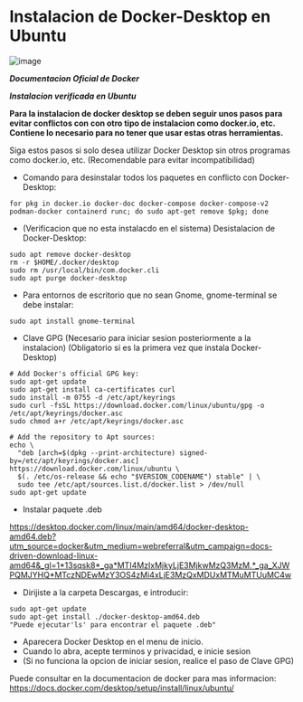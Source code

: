 # Instalacion de Docker-Desktop en Ubuntu  
![image](https://github.com/user-attachments/assets/a1743b80-8084-4765-97a0-b86eb1893146)


***Documentacion Oficial de Docker*** 

***Instalacion verificada en Ubuntu*** 

**Para la instalacion de docker desktop se deben seguir unos pasos para evitar conflictos con con otro tipo de instalacion como docker.io, etc. Contiene lo necesario para no tener que usar estas otras herramientas.**

Siga estos pasos si solo desea utilizar Docker Desktop sin otros programas como docker.io, etc. (Recomendable para evitar incompatibilidad)




- Comando para desinstalar todos los paquetes en conflicto con Docker-Desktop:
```
for pkg in docker.io docker-doc docker-compose docker-compose-v2 podman-docker containerd runc; do sudo apt-get remove $pkg; done
```


- (Verificacion que no esta instalacdo en el sistema) Desistalacion de Docker-Desktop: 
```
sudo apt remove docker-desktop
rm -r $HOME/.docker/desktop
sudo rm /usr/local/bin/com.docker.cli
sudo apt purge docker-desktop
```

- Para entornos de escritorio que no sean Gnome, gnome-terminal se debe instalar: 

```
sudo apt install gnome-terminal
```

- Clave GPG (Necesario para iniciar sesion posteriormente a la instalacion) (Obligatorio si es la primera vez que instala Docker-Desktop)
```
# Add Docker's official GPG key:
sudo apt-get update
sudo apt-get install ca-certificates curl
sudo install -m 0755 -d /etc/apt/keyrings
sudo curl -fsSL https://download.docker.com/linux/ubuntu/gpg -o /etc/apt/keyrings/docker.asc
sudo chmod a+r /etc/apt/keyrings/docker.asc

# Add the repository to Apt sources:
echo \
  "deb [arch=$(dpkg --print-architecture) signed-by=/etc/apt/keyrings/docker.asc] https://download.docker.com/linux/ubuntu \
  $(. /etc/os-release && echo "$VERSION_CODENAME") stable" | \
  sudo tee /etc/apt/sources.list.d/docker.list > /dev/null
sudo apt-get update
```

- Instalar paquete .deb

https://desktop.docker.com/linux/main/amd64/docker-desktop-amd64.deb?utm_source=docker&utm_medium=webreferral&utm_campaign=docs-driven-download-linux-amd64&_gl=1*13sqsk8*_ga*MTI4MzIxMjkyLjE3MjkwMzQ3MzM.*_ga_XJWPQMJYHQ*MTczNDEwMzY3OS4zMi4xLjE3MzQxMDUxMTMuMTUuMC4w

- Dirijiste a la carpeta Descargas, e introducir:
```
sudo apt-get update
sudo apt-get install ./docker-desktop-amd64.deb
"Puede ejecutar'ls' para encontrar el paquete .deb"
```
- Aparecera Docker Desktop en el menu de inicio.
- Cuando lo abra, acepte terminos y privacidad, e inicie sesion
- (Si no funciona la opcion de iniciar sesion, realice el paso de Clave GPG)

Puede consultar en la documentacion de docker para mas informacion:
https://docs.docker.com/desktop/setup/install/linux/ubuntu/
